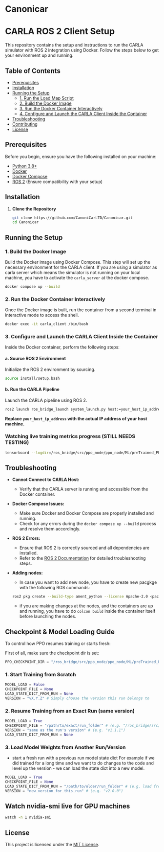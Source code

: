 # Canonicar

# CARLA ROS 2 Client Setup

This repository contains the setup and instructions to run the CARLA simulator with ROS 2 integration using Docker. Follow the steps below to get your environment up and running.

## Table of Contents

- [Prerequisites](#prerequisites)
- [Installation](#installation)
- [Running the Setup](#running-the-setup)
  - [1. Run the Load Map Script](#1-run-the-load-map-script)
  - [2. Build the Docker Image](#2-build-the-docker-image)
  - [3. Run the Docker Container Interactively](#3-run-the-docker-container-interactively)
  - [4. Configure and Launch the CARLA Client Inside the Container](#4-configure-and-launch-the-carla-client-inside-the-container)
- [Troubleshooting](#troubleshooting)
- [Contributing](#contributing)
- [License](#license)

## Prerequisites

Before you begin, ensure you have the following installed on your machine:

- [Python 3.8+](https://www.python.org/downloads/)
- [Docker](https://www.docker.com/get-started)
- [Docker Compose](https://docs.docker.com/compose/install/)
- [ROS 2](https://docs.ros.org/en/foxy/Installation.html) (Ensure compatibility with your setup)

## Installation

1. **Clone the Repository**

   ```bash
   git clone https://github.com/CanoniCarLTD/Canonicar.git
   cd Canonicar
   ```



## Running the Setup

### 1. Build the Docker Image

Build the Docker image using Docker Compose. This step will set up the necessary environment for the CARLA client.
If you are using a simulator as carla server which means the simulator is not running on your local machine, you have to activate the `carla_server` at the docker compose.

```bash
docker compose up --build
```

### 2. Run the Docker Container Interactively

Once the Docker image is built, run the container from a second terminal in interactive mode to access the shell.

```bash
docker exec -it carla_client /bin/bash
```

### 3. Configure and Launch the CARLA Client Inside the Container

Inside the Docker container, perform the following steps:

#### a. Source ROS 2 Environment

Initialize the ROS 2 environment by sourcing.

```bash
source install/setup.bash
```

#### b. Run the CARLA Pipeline

Launch the CARLA pipeline using ROS 2.

```bash
ros2 launch ros_bridge_launch system_launch.py host:=your_host_ip_addres
```
**Replace `your_host_ip_address` with the actual IP address of your host machine.**


### Watching live training metrics progress (STILL NEEDS TESTING)

```bash
tensorboard --logdir=/ros_bridge/src/ppo_node/ppo_node/ML/preTrained_PPO_models --bind_all
```

## Troubleshooting

- **Cannot Connect to CARLA Host:**
  - Verify that the CARLA server is running and accessible from the Docker container.

- **Docker Compose Issues:**
  - Make sure Docker and Docker Compose are properly installed and running.
  - Check for any errors during the `docker compose up --build` process and resolve them accordingly.

- **ROS 2 Errors:**
  - Ensure that ROS 2 is correctly sourced and all dependencies are installed.
  - Refer to the [ROS 2 Documentation](https://docs.ros.org/en/foxy/index.html) for detailed troubleshooting steps.

- **Adding nodes:**
  - In case you want to add new node, you have to create new pacgkge with the following ROS commands:
  ```bash
  ros2 pkg create --build-type ament_python --license Apache-2.0 <package_name>
  ```
  - if you are making changes at the nodes, and the containers are up and running, you have to do `colcon build` inside the container itself before launching the nodes.

## Checkpoint & Model Loading Guide

To control how PPO resumes training or starts fresh:

First of all, make sure the checkpoint dir is set:

```python
PPO_CHECKPOINT_DIR = "/ros_bridge/src/ppo_node/ppo_node/ML/preTrained_PPO_models"
```

### 1. Start Training from Scratch

```python
MODEL_LOAD = False
CHECKPOINT_FILE = None
LOAD_STATE_DICT_FROM_RUN = None
VERSION = "vX.Y.Z" # Simply choose the version this run belongs to
```

### 2. Resume Training from an Exact Run (same version)

```python
MODEL_LOAD = True
CHECKPOINT_FILE = "/path/to/exact/run_folder" # (e.g. "/ros_bridge/src/ppo_node/ppo_node/ML/preTrained_PPO_models/v1.1.1/run_20250325_0001")
VERSION = "same as the run's version" # (e.g. "v1.1.1")
LOAD_STATE_DICT_FROM_RUN = None
```

### 3. Load Model Weights from Another Run/Version
- start a fresh run with a previous run model state dict
For example if we did trained for a long time and we want to do changes to the code and level up the version - we can load the state dict into a new model.

```python
MODEL_LOAD = True
CHECKPOINT_FILE = None
LOAD_STATE_DICT_FROM_RUN = "/path/to/older/run_folder" # (e.g. load from "/ros_bridge/src/ppo_node/ppo_node/ML/preTrained_PPO_models/v1.1.1/run_20250325_0001")
VERSION = "new_version_for_this_run" # (e.g. "v2.0.0")
```

## Watch nvidia-smi live for GPU machines

```bash
watch -n 1 nvidia-smi
```

## License

This project is licensed under the [MIT License](LICENSE).
